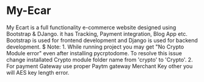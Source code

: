 # My-Ecar
My Ecart is a full functionality e-commerce website designed using Bootstrap &amp; DJango. it has Tracking, Payment integration, Blog App etc. Bootstrap is used for frontend development and Django is used for backend development.
$ Note: 1. While running project you may get "No Crypto Module error" even after installing pycrptodome. To resolve this issue change installated Crypto module folder name from 'crypto' to 'Crypto'.
        2. For payment Gateway use proper Paytm gateway Merchant Key other you will AES key length error.
        
